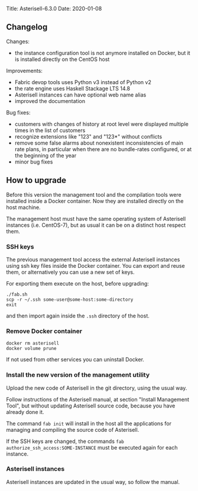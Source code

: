 Title: Asterisell-6.3.0
Date: 2020-01-08

## Changelog

Changes:

* the instance configuration tool is not anymore installed on Docker, but it is installed directly on the CentOS host

Improvements:

* Fabric devop tools uses Python v3 instead of Python v2
* the rate engine uses Haskell Stackage LTS 14.8
* Asterisell instances can have optional web name alias
* improved the documentation

Bug fixes:

* customers with changes of history at root level were displayed multiple times in the list of customers
* recognize extensions like "123" and "123*" without conflicts
* remove some false alarms about nonexistent inconsistencies of main rate plans, in particular when there are no bundle-rates configured,
or at the beginning of the year
* minor bug fixes

## How to upgrade

Before this version the management tool and the compilation tools were installed inside a Docker container.
Now they are installed directly on the host machine.

The management host must have the same operating system of Asterisell instances (i.e. CentOS-7), but as usual it can be on a distinct host respect them.

### SSH keys

The previous management tool access the external Asterisell instances using ssh key files inside the Docker container.
You can export and reuse them, or alternatively you can use a new set of keys.

For exporting them execute on the host, before upgrading:

```
./fab.sh
scp -r ~/.ssh some-user@some-host:some-directory
exit
```

and then import again inside the ``.ssh`` directory of the host.

### Remove Docker container

```
docker rm asterisell
docker volume prune
```

If not used from other services you can uninstall Docker.

### Install the new version of the management utility

Upload the new code of Asterisell in the git directory, using the usual way.

Follow instructions of the Asterisell manual, at section "Install Management Tool", but without updating 
Asterisell source code, because you have already done it.

The command ``fab init`` will install in the host all the applications for managing and compiling the source code of Asterisell.

If the SSH keys are changed, the commands ``fab authorize_ssh_access:SOME-INSTANCE`` must be executed again for each instance.

### Asterisell instances

Asterisell instances are updated in the usual way, so follow the manual.

